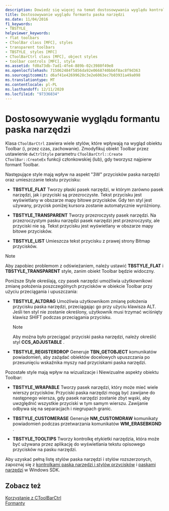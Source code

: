 ```yaml
---
description: Dowiedz się więcej na temat dostosowywania wyglądu kontrolki paska narzędzi
title: Dostosowywanie wyglądu formantu paska narzędzi
ms.date: 11/04/2016
f1_keywords:
- TBSTYLE_
helpviewer_keywords:
- flat toolbars
- CToolBar class [MFC], styles
- transparent toolbars
- TBSTYLE_ styles [MFC]
- CToolBarCtrl class [MFC], object styles
- toolbar controls [MFC], style
ms.assetid: fd0a73db-7ad1-4fe4-889b-02c3980f49e8
ms.openlocfilehash: 715062484f5856da92e0668740bb6f8ac8f9d363
ms.sourcegitcommit: d6af41e42699628c3e2e6063ec7b03931a49a098
ms.translationtype: MT
ms.contentlocale: pl-PL
ms.lasthandoff: 12/11/2020
ms.locfileid: "97336834"
---
```

# <a name="customizing-the-appearance-of-a-toolbar-control"></a>Dostosowywanie wyglądu formantu paska narzędzi

Klasa `CToolBarCtrl` zawiera wiele stylów, które wpływają na wygląd obiektu Toolbar (i, przez czas, zachowanie). Zmodyfikuj obiekt Toolbar przez ustawienie `dwCtrlStyle` parametru `CToolBarCtrl::Create` `CToolBar::CreateEx` funkcji członkowskiej (lub), gdy tworzysz najpierw formant Toolbar.

Następujące style mają wpływ na aspekt "3W" przycisków paska narzędzi oraz umieszczanie tekstu przycisku:

- **TBSTYLE_FLAT** Tworzy płaski pasek narzędzi, w którym zarówno pasek narzędzi, jak i przyciski są przezroczyste. Tekst przycisku jest wyświetlany w obszarze mapy bitowe przycisków. Gdy ten styl jest używany, przycisk poniżej kursora zostanie automatycznie wyróżniony.

- **TBSTYLE_TRANSPARENT** Tworzy przezroczysty pasek narzędzi. Na przezroczystym pasku narzędzi pasek narzędzi jest przezroczysty, ale przyciski nie są. Tekst przycisku jest wyświetlany w obszarze mapy bitowe przycisków.

- **TBSTYLE_LIST** Umieszcza tekst przycisku z prawej strony Bitmap przycisków.

> [!NOTE]
> Aby zapobiec problemom z odświeżaniem, należy ustawić **TBSTYLE_FLAT** i **TBSTYLE_TRANSPARENT** style, zanim obiekt Toolbar będzie widoczny.

Poniższe Style określają, czy pasek narzędzi umożliwia użytkownikowi zmianę położenia poszczególnych przycisków w obiekcie Toolbar przy użyciu przeciągania i upuszczania:

- **TBSTYLE_ALTDRAG** Umożliwia użytkownikom zmianę położenia przycisku paska narzędzi, przeciągając go przy użyciu klawisza ALT. Jeśli ten styl nie zostanie określony, użytkownik musi trzymać wciśnięty klawisz SHIFT podczas przeciągania przycisku.

    > [!NOTE]
    >  Aby można było przeciągać przyciski paska narzędzi, należy określić styl **CCS_ADJUSTABLE** .

- **TBSTYLE_REGISTERDROP** Generuje **TBN_GETOBJECT** komunikatów powiadomień, aby zażądać obiektów docelowych upuszczania po przesunięciu wskaźnika myszy nad przyciskami paska narzędzi.

Pozostałe style mają wpływ na wizualizacje i Niewizualne aspekty obiektu Toolbar:

- **TBSTYLE_WRAPABLE** Tworzy pasek narzędzi, który może mieć wiele wierszy przycisków. Przyciski paska narzędzi mogą być zawijane do następnego wiersza, gdy pasek narzędzi zostanie zbyt wąski, aby uwzględnić wszystkie przyciski w tym samym wierszu. Zawijanie odbywa się na separacjach i niegrupach granic.

- **TBSTYLE_CUSTOMERASE** Generuje **NM_CUSTOMDRAW** komunikaty powiadomień podczas przetwarzania komunikatów **WM_ERASEBKGND** .

- **TBSTYLE_TOOLTIPS** Tworzy kontrolkę etykietki narzędzia, która może być używana przez aplikację do wyświetlania tekstu opisowego przycisków na pasku narzędzi.

Aby uzyskać pełną listę stylów paska narzędzi i stylów rozszerzonych, zapoznaj się z [kontrolkami paska narzędzi i stylów przycisków](/windows/win32/Controls/toolbar-control-and-button-styles) i [paskami narzędzi](/windows/win32/Controls/toolbar-extended-styles) w Windows SDK.

## <a name="see-also"></a>Zobacz też

[Korzystanie z CToolBarCtrl](using-ctoolbarctrl.md)<br/>
[Formanty](controls-mfc.md)
